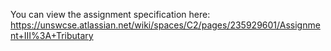 You can view the assignment specification here:
https://unswcse.atlassian.net/wiki/spaces/C2/pages/235929601/Assignment+III%3A+Tributary

